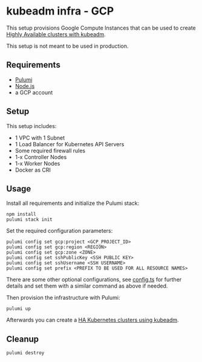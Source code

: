# kubeadm infra - GCP

This setup provisions Google Compute Instances that can be used to create [Highly Available clusters with kubeadm](https://kubernetes.io/docs/setup/production-environment/tools/kubeadm/high-availability/).

This setup is not meant to be used in production.

## Requirements

* [Pulumi](https://www.pulumi.com/docs/get-started/install/)
* [Node.js](https://nodejs.org/en/download/)
* a GCP account

## Setup

This setup includes:

* 1 VPC with 1 Subnet
* 1 Load Balancer for Kubernetes API Servers
* Some required firewall rules
* 1-x Controller Nodes
* 1-x Worker Nodes
* Docker as CRI

## Usage

Install all requirements and initialize the Pulumi stack:

```shell
npm install
pulumi stack init
```

Set the required configuration parameters:

```shell
pulumi config set gcp:project <GCP_PROJECT_ID>
pulumi config set gcp:region <REGION>
pulumi config set gcp:zone <ZONE>
pulumi config set sshPublicKey <SSH PUBLIC KEY>
pulumi config set sshUsername <SSH USERNAME>
pulumi config set prefix <PREFIX TO BE USED FOR ALL RESOURCE NAMES>
```

There are some other optional configurations, see [config.ts](./config.ts) for further details and set them with a similar command as above if needed.

Then provision the infrastructure with Pulumi:

```shell
pulumi up
```

Afterwards you can create a [HA Kubernetes clusters using kubeadm](https://kubernetes.io/docs/setup/production-environment/tools/kubeadm/high-availability/).

## Cleanup

```shell
pulumi destroy
```
